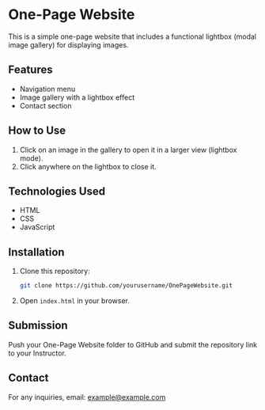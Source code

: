 # One-Page Website

This is a simple one-page website that includes a functional lightbox (modal image gallery) for displaying images.

## Features
- Navigation menu
- Image gallery with a lightbox effect
- Contact section

## How to Use
1. Click on an image in the gallery to open it in a larger view (lightbox mode).
2. Click anywhere on the lightbox to close it.

## Technologies Used
- HTML
- CSS
- JavaScript

## Installation
1. Clone this repository:  
   ```bash
   git clone https://github.com/yourusername/OnePageWebsite.git
   ```
2. Open `index.html` in your browser.

## Submission
Push your One-Page Website folder to GitHub and submit the repository link to your Instructor.

## Contact
For any inquiries, email: example@example.com
